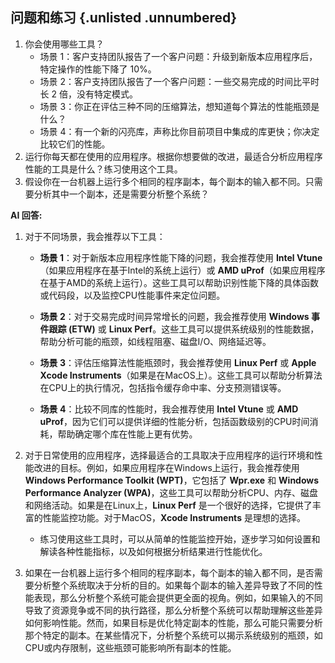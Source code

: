 ## 问题和练习 {.unlisted .unnumbered}

1. 你会使用哪些工具？
    - 场景 1：客户支持团队报告了一个客户问题：升级到新版本应用程序后，特定操作的性能下降了 10%。
    - 场景 2：客户支持团队报告了一个客户问题：一些交易完成的时间比平时长 2 倍，没有特定模式。
    - 场景 3：你正在评估三种不同的压缩算法，想知道每个算法的性能瓶颈是什么？
    - 场景 4：有一个新的闪亮库，声称比你目前项目中集成的库更快；你决定比较它们的性能。
2. 运行你每天都在使用的应用程序。根据你想要做的改进，最适合分析应用程序性能的工具是什么？练习使用这个工具。
3. 假设你在一台机器上运行多个相同的程序副本，每个副本的输入都不同。只需要分析其中一个副本，还是需要分析整个系统？


**AI 回答:**

1. 对于不同场景，我会推荐以下工具：

   - **场景 1**：对于新版本应用程序性能下降的问题，我会推荐使用 **Intel Vtune**（如果应用程序在基于Intel的系统上运行）或 **AMD uProf**（如果应用程序在基于AMD的系统上运行）。这些工具可以帮助识别性能下降的具体函数或代码段，以及监控CPU性能事件来定位问题。

   - **场景 2**：对于交易完成时间异常增长的问题，我会推荐使用 **Windows 事件跟踪 (ETW)** 或 **Linux Perf**。这些工具可以提供系统级别的性能数据，帮助分析可能的瓶颈，如线程阻塞、磁盘I/O、网络延迟等。

   - **场景 3**：评估压缩算法性能瓶颈时，我会推荐使用 **Linux Perf** 或 **Apple Xcode Instruments**（如果是在MacOS上）。这些工具可以帮助分析算法在CPU上的执行情况，包括指令缓存命中率、分支预测错误等。

   - **场景 4**：比较不同库的性能时，我会推荐使用 **Intel Vtune** 或 **AMD uProf**，因为它们可以提供详细的性能分析，包括函数级别的CPU时间消耗，帮助确定哪个库在性能上更有优势。

2. 对于日常使用的应用程序，选择最适合的工具取决于应用程序的运行环境和性能改进的目标。例如，如果应用程序在Windows上运行，我会推荐使用 **Windows Performance Toolkit (WPT)**，它包括了 **Wpr.exe** 和 **Windows Performance Analyzer (WPA)**，这些工具可以帮助分析CPU、内存、磁盘和网络活动。如果是在Linux上，**Linux Perf** 是一个很好的选择，它提供了丰富的性能监控功能。对于MacOS，**Xcode Instruments** 是理想的选择。

   - 练习使用这些工具时，可以从简单的性能监控开始，逐步学习如何设置和解读各种性能指标，以及如何根据分析结果进行性能优化。

3. 如果在一台机器上运行多个相同的程序副本，每个副本的输入都不同，是否需要分析整个系统取决于分析的目的。如果每个副本的输入差异导致了不同的性能表现，那么分析整个系统可能会提供更全面的视角。例如，如果输入的不同导致了资源竞争或不同的执行路径，那么分析整个系统可以帮助理解这些差异如何影响性能。然而，如果目标是优化特定副本的性能，那么可能只需要分析那个特定的副本。在某些情况下，分析整个系统可以揭示系统级别的瓶颈，如CPU或内存限制，这些瓶颈可能影响所有副本的性能。